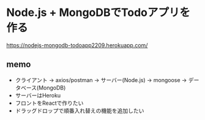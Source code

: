 # Node.js + MongoDBでTodoアプリを作る

https://nodejs-mongodb-todoapp2209.herokuapp.com/

## memo
- クライアント → axios/postman → サーバー(Node.js) → mongoose → データベース(MongoDB)
- サーバーはHeroku
- フロントをReactで作りたい
- ドラッグドロップで順番入れ替えの機能を追加したい


